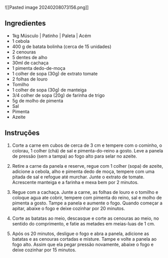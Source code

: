 ![[Pasted image 20240208073156.png]]
## Ingredientes 
- 1kg Músculo | Patinho | Paleta | Acém
- 1 cebola
- 400 g de batata bolinha (cerca de 15 unidades)
- 2 cenouras
- 5 dentes de alho
- 30ml de cachaça
- 1 pimenta dedo-de-moça
- 1 colher de sopa (30g) de extrato tomate 
- 2 folhas de louro
- Tomilho
- 1 colher de sopa (30g) de manteiga
- 3/4 colher de sopa (20g) de farinha de trigo
- 5g de molho de pimenta
- Sal
- Pimenta
- Azeite



## Instruções 

1. Corte a carne em cubos de cerca de 3 cm e tempere com o cominho, o colorau, 1 colher (chá) de sal e pimenta-do-reino a gosto.  Leve a panela de pressão (sem a tampa) ao fogo alto para selar no azeite.

2. Retire a carne da panela e reserve, regue com 1 colher (sopa) de azeite, adicione a cebola, alho e pimenta dedo de moça, tempere com uma pitada de sal e refogue até murchar. Junte o extrato de tomate. Acrescente manteiga e a farinha e mexa bem por 2 minutos.

4. Regue com a cachaça. Junte a carne, as folhas de louro e o tomilho e coloque agua ate cobrir, tempere com pimenta do reino, sal e molho de pimenta a gosto. Tampe a panela e aumente o fogo. Quando começar a apitar, abaixe o fogo e deixe cozinhar por 20 minutos. 

5. Corte as batatas ao meio, descasque e corte as cenouras ao meio, no sentido do comprimento, e fatie as metades em meias-luas de 1 cm.

6. Após os 20 minutos, desligue o fogo e abra a panela, adicione as batatas e as cenouras cortadas e misture. Tampe e volte a panela ao fogo alto. Assim que ela pegar pressão novamente, abaixe o fogo e deixe cozinhar por 15 minutos.
